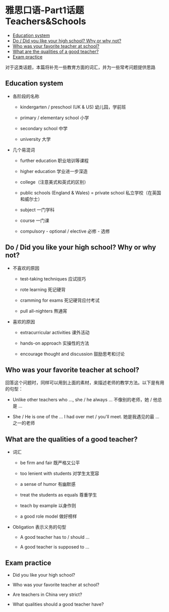 # 雅思口语-Part1话题Teachers&Schools

  - [Education system](#education-system)
  - [Do / Did you like your high school? Why or why not?](#do--did-you-like-your-high-school-why-or-why-not)
  - [Who was your favorite teacher at school?](#who-was-your-favorite-teacher-at-school)
  - [What are the qualities of a good teacher?](#what-are-the-qualities-of-a-good-teacher)
  - [Exam practice](#exam-practice)

对于这类话题，本篇将补充一些教育方面的词汇，并为一些常考问题提供思路

## Education system

* 各阶段的名称

    * kindergarten / preschool (UK & US) 幼儿园，学前班

    * primary / elementary school 小学

    * secondary school 中学

    * university 大学

* 几个易混词

    * further education 职业培训等课程

    * higher education 学业进一步深造

    * college（注意美式和英式的区别）

    * public schools (England & Wales) = private school 私立学校（在英国和威尔士）

    * subject 一门学科

    * course 一门课

    * compulsory - optional / elective 必修 - 选修


## Do / Did you like your high school? Why or why not?

* 不喜欢的原因

    * test-taking techniques 应试技巧

    * rote learning 死记硬背

    * cramming for exams 死记硬背应付考试

    * pull all-nighters 熬通宵

* 喜欢的原因

    * extracurricular activities 课外活动

    * hands-on approach 实操性的方法

    * encourage thought and discussion 鼓励思考和讨论


## Who was your favorite teacher at school?

回答这个问题时，同样可以用到上面的素材，来描述老师的教学方法。以下是有用的句型：

* Unlike other teachers who ..., she / he always ... 不像别的老师，她 / 他总是 ...

* She / He is one of the ... I had over met / you'll meet. 她是我遇见的最 ... 之一的老师


## What are the qualities of a good teacher?

* 词汇

    * be firm and fair 既严格又公平

    * too lenient with students 对学生太宽容

    * a sense of humor 有幽默感

    * treat the students as equals 尊重学生

    * teach by example 以身作则

    * a good role model 做好榜样

* Obligation 表示义务的句型

    * A good teacher has to / should ...

    * A good teacher is supposed to ...


## Exam practice

* Did you like your high school?

* Who was your favorite teacher at school?

* Are teachers in China very strict?

* What qualities should a good teacher have?